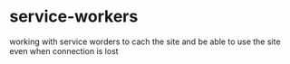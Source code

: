 # service-workers
working with service worders to cach the site and be able to use the site even when connection is lost
